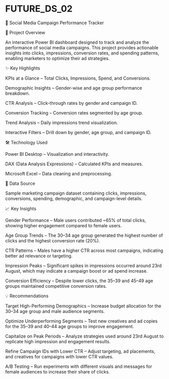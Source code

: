 # FUTURE_DS_02
📢 Social Media Campaign Performance Tracker

📌 Project Overview

An interactive Power BI dashboard designed to track and analyze the performance of social media campaigns. This project provides actionable insights into clicks, impressions, conversion rates, and spending patterns, enabling marketers to optimize their ad strategies.

✨ Key Highlights

KPIs at a Glance – Total Clicks, Impressions, Spend, and Conversions.

Demographic Insights – Gender-wise and age group performance breakdown.

CTR Analysis – Click-through rates by gender and campaign ID.

Conversion Tracking – Conversion rates segmented by age group.

Trend Analysis – Daily impressions trend visualization.

Interactive Filters – Drill down by gender, age group, and campaign ID.

🛠 Technology Used

Power BI Desktop – Visualization and interactivity.

DAX (Data Analysis Expressions) – Calculated KPIs and measures.

Microsoft Excel – Data cleaning and preprocessing.

📂 Data Source

Sample marketing campaign dataset containing clicks, impressions, conversions, spending, demographic, and campaign-level details.

📈 Key Insights

Gender Performance – Male users contributed ~65% of total clicks, showing higher engagement compared to female users.

Age Group Trends – The 30–34 age group generated the highest number of clicks and the highest conversion rate (20%).

CTR Patterns – Males have a higher CTR across most campaigns, indicating better ad relevance or targeting.

Impression Peaks – Significant spikes in impressions occurred around 23rd August, which may indicate a campaign boost or ad spend increase.

Conversion Efficiency – Despite lower clicks, the 35–39 and 45–49 age groups maintained competitive conversion rates.

💡 Recommendations

Target High-Performing Demographics – Increase budget allocation for the 30–34 age group and male audience segments.

Optimize Underperforming Segments – Test new creatives and ad copies for the 35–39 and 40–44 age groups to improve engagement.

Capitalize on Peak Periods – Analyze strategies used around 23rd August to replicate high impression and engagement results.

Refine Campaign IDs with Lower CTR – Adjust targeting, ad placements, and creatives for campaigns with lower CTR values.

A/B Testing – Run experiments with different visuals and messages for female audiences to increase their share of clicks.
